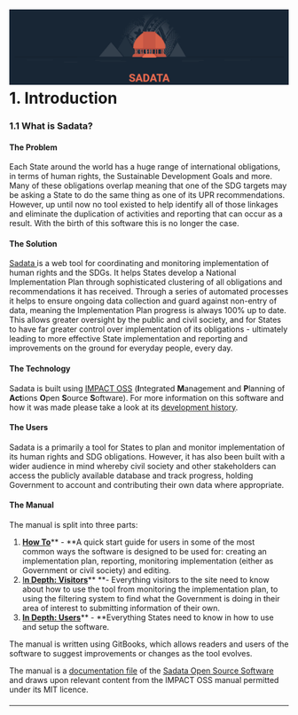 # ![](/assets/Logo.png)1. Introduction

### 1.1 What is Sadata?

#### The Problem

Each State around the world has a huge range of international obligations, in terms of human rights, the Sustainable Development Goals and more. Many of these obligations overlap meaning that one of the SDG targets may be asking a State to do the same thing as one of its UPR recommendations. However, up until now no tool existed to help identify all of those linkages and eliminate the duplication of activities and reporting that can occur as a result. With the birth of this software this is no longer the case.

#### The Solution

[Sadata ](https://sadata-staging.firebaseapp.com/)is a web tool for coordinating and monitoring implementation of human rights and the SDGs. It helps States develop a National Implementation Plan through sophisticated clustering of all obligations and recommendations it has received. Through a series of automated processes it helps to ensure ongoing data collection and guard against non-entry of data, meaning the Implementation Plan progress is always 100% up to date. This allows greater oversight by the public and civil society, and for States to have far greater control over implementation of its obligations - ultimately leading to more effective State implementation and reporting and improvements on the ground for everyday people, every day.

#### The Technology

Sadata is built using [IMPACT OSS](http://impactoss.org/) \(**I**ntegrated **M**anagement and **P**lanning of **Act**ions **O**pen **S**ource **S**oftware\). For more information on this software and how it was made please take a look at its [development history](/history.md).

#### The Users

Sadata is a primarily a tool for States to plan and monitor implementation of its human rights and SDG obligations. However, it has also been built with a wider audience in mind whereby civil society and other stakeholders can access the publicly available database and track progress, holding Government to account and contributing their own data where appropriate.

#### The Manual

The manual is split into three parts:

1. [**How To**](/getting-started-quick-start/creating-the-implementation-plan.md)** - **A quick start guide for users in some of the most common ways the software is designed to be used for: creating an implementation plan, reporting, monitoring implementation \(either as Government or civil society\) and editing.
2. [I**n Depth: Visitors**](/visitors/using-as-a-visitor.md)** **- Everything visitors to the site need to know about how to use the tool from monitoring the implementation plan, to using the filtering system to find what the Government is doing in their area of interest to submitting information of their own. 
3. [**In Depth: Users**](/users/being-a-user.md)** - **Everything States need to know in how to use and setup the software.

The manual is written using GitBooks, which allows readers and users of the software to suggest improvements or changes as the tool evolves.

The manual is a [documentation file](https://github.com/nmrf/sadata-user-manual/blob/master/LICENSE.md) of the [Sadata Open Source Software](https://github.com/nmrf/sadata/blob/master/LICENSE.md) and draws upon relevant content from the IMPACT OSS manual permitted under its MIT licence.

#### 

---




